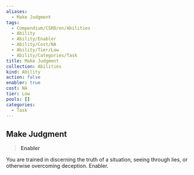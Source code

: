 ```yaml
---
aliases:
  - Make Judgment
tags:
  - Compendium/CSRD/en/Abilities
  - Ability
  - Ability/Enabler
  - Ability/Cost/NA
  - Ability/Tier/Low
  - Ability/Categories/Task
title: Make Judgment
collection: Abilities
kind: Ability
action: false
enabler: true
cost: NA
tier: Low
pools: []
categories:
  - Task
---
```

## Make Judgment    
>**Enabler**  
    
You are trained in discerning the truth of a situation, seeing through lies, or otherwise overcoming deception. Enabler.